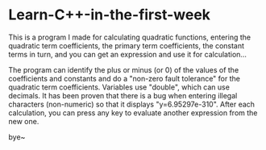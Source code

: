 # Learn-C++-in-the-first-week

This is a program I made for calculating quadratic functions, entering the quadratic term coefficients, the primary term coefficients, the constant terms in turn, and you can get an expression and use it for calculation...

The program can identify the plus or minus (or 0) of the values of the coefficients and constants and do a "non-zero fault tolerance" for the quadratic term coefficients. Variables use "double", which can use decimals. It has been proven that there is a bug when entering illegal characters (non-numeric) so that it displays "y=6.95297e-310". After each calculation, you can press any key to evaluate another expression from the new one.

bye~
